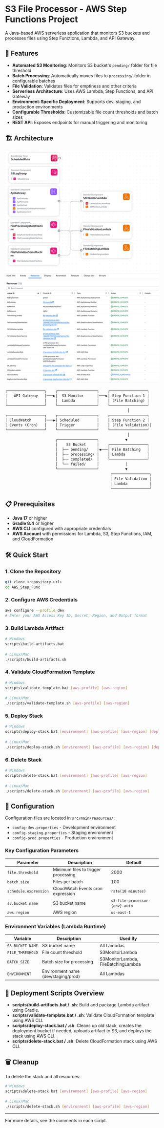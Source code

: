 # S3 File Processor - AWS Step Functions Project

A Java-based AWS serverless application that monitors S3 buckets and processes files using Step Functions, Lambda, and API Gateway.

## 🚀 Features

- **Automated S3 Monitoring**: Monitors S3 bucket's `pending/` folder for file threshold
- **Batch Processing**: Automatically moves files to `processing/` folder in configurable batches
- **File Validation**: Validates files for emptiness and other criteria
- **Serverless Architecture**: Uses AWS Lambda, Step Functions, and API Gateway
- **Environment-Specific Deployment**: Supports dev, staging, and production environments
- **Configurable Thresholds**: Customizable file count thresholds and batch sizes
- **REST API**: Exposes endpoints for manual triggering and monitoring

## 🏗️ Architecture
![alt text](image.png)
![alt text](image-1.png)
```
┌─────────────────┐    ┌──────────────────┐    ┌─────────────────┐
│   API Gateway   │───▶│  S3 Monitor      │───▶│ Step Function 1 │
│                 │    │  Lambda          │    │ (File Batching) │
└─────────────────┘    └──────────────────┘    └─────────────────┘
                                                        │
┌─────────────────┐    ┌──────────────────┐    ┌─────────────────┐
│ CloudWatch      │───▶│ Scheduled        │    │ Step Function 2 │
│ Events (Cron)   │    │ Trigger          │    │ (File Validation)│
└─────────────────┘    └──────────────────┘    └─────────────────┘
                                                        │
                       ┌──────────────────┐            ▼
                       │    S3 Bucket     │    ┌─────────────────┐
                       │  ├── pending/    │◀───│ File Batching   │
                       │  ├── processing/ │    │ Lambda          │
                       │  ├── completed/  │    └─────────────────┘
                       │  └── failed/     │            │
                       └──────────────────┘            ▼
                                                ┌─────────────────┐
                                                │ File Validation │
                                                │ Lambda          │
                                                └─────────────────┘
```

## 📋 Prerequisites

- **Java 17** or higher
- **Gradle 8.4** or higher
- **AWS CLI** configured with appropriate credentials
- **AWS Account** with permissions for Lambda, S3, Step Functions, IAM, and CloudFormation

## 🛠️ Quick Start

### 1. Clone the Repository

```bash
git clone <repository-url>
cd AWS_Step_Func
```

### 2. Configure AWS Credentials

```bash
aws configure --profile dev
# Enter your AWS Access Key ID, Secret, Region, and Output format
```

### 3. Build Lambda Artifact

```bash
# Windows
scripts\build-artifacts.bat

# Linux/Mac
./scripts/build-artifacts.sh
```

### 4. Validate CloudFormation Template

```bash
# Windows
scripts\validate-template.bat [aws-profile] [aws-region]

# Linux/Mac
./scripts/validate-template.sh [aws-profile] [aws-region]
```

### 5. Deploy Stack

```bash
# Windows
scripts\deploy-stack.bat [environment] [aws-profile] [aws-region] [deploy-bucket]

# Linux/Mac
./scripts/deploy-stack.sh [environment] [aws-profile] [aws-region] [deploy-bucket]
```

### 6. Delete Stack

```bash
# Windows
scripts\delete-stack.bat [environment] [aws-profile] [aws-region]

# Linux/Mac
./scripts/delete-stack.sh [environment] [aws-profile] [aws-region]
```

## 🔧 Configuration

Configuration files are located in `src/main/resources/`:

- `config-dev.properties` - Development environment
- `config-staging.properties` - Staging environment  
- `config-prod.properties` - Production environment

### Key Configuration Parameters

| Parameter | Description | Default |
|-----------|-------------|---------|
| `file.threshold` | Minimum files to trigger processing | 2000 |
| `batch.size` | Files per batch | 100 |
| `schedule.expression` | CloudWatch Events cron expression | `rate(10 minutes)` |
| `s3.bucket.name` | S3 bucket name | `s3-file-processor-{env}-auto` |
| `aws.region` | AWS region | `us-east-1` |

### Environment Variables (Lambda Runtime)

| Variable | Description | Used By |
|----------|-------------|---------|
| `S3_BUCKET_NAME` | S3 bucket name | All Lambdas |
| `FILE_THRESHOLD` | File count threshold | S3MonitorLambda |
| `BATCH_SIZE` | Batch size for processing | S3MonitorLambda, FileBatchingLambda |
| `ENVIRONMENT` | Environment name (dev/staging/prod) | All Lambdas |

## 🚀 Deployment Scripts Overview

- **scripts/build-artifacts.bat / .sh**: Build and package Lambda artifact using Gradle.
- **scripts/validate-template.bat / .sh**: Validate CloudFormation template using AWS CLI.
- **scripts/deploy-stack.bat / .sh**: Cleans up old stack, creates the deployment bucket if needed, uploads artifact to S3, and deploys the stack using AWS CLI.
- **scripts/delete-stack.bat / .sh**: Delete CloudFormation stack using AWS CLI.

## 🗑️ Cleanup

To delete the stack and all resources:

```bash
# Windows
scripts\delete-stack.bat [environment] [aws-profile] [aws-region]

# Linux/Mac
./scripts/delete-stack.sh [environment] [aws-profile] [aws-region]
```

---

For more details, see the comments in each script.